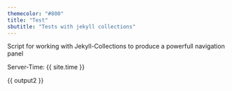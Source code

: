 ```yaml
---
themecolor: "#800"
title: "Test"
sbutitle: "Tests with jekyll collections"
---
```


Script for working with Jekyll-Collections to produce a powerfull navigation panel

Server-Time: {{ site.time }}

<script>
{% assign path = "" | split: "" %}
{% assign currentPath = path | last %}
{% capture output %}[{% endcapture %}
{% capture output2 %}<ul>{% endcapture %}

{% for item in site.repositories %}
console.group("{{ item.url }}");

console.log("before", {{ path | jsonify }}, "{{ currentPath }}");
  {% for i in path %}
    {% if item.url contains currentPath %}
      {% break %}
    {% endif %}
    {% assign tmp_path = "" | split: "" %}
    {% assign tmp_limit = path | size | minus: 2 %}
    {% for j in path offset: 1 limit: tmp_limit %}
      {% assign tmp_path = tmp_path | push: j %}
    {% endfor %}
    {% assign path = tmp_path %}
    {% assign currentPath = path | last %}
    {% capture output %}{{ output }}null]},{% endcapture %}
    {% capture output2 %}{{ output2 }}</ul></li>{% endcapture %}
  {% endfor %}
console.log("after", {{ path | jsonify }}, "{{ currentPath }}");

  {% if item.next and item.next.url contains item.url %}
    {% assign path = path | push: item.url %}
    {% assign currentPath = path | last %}
    {% capture output %}{{ output }}{"title":"{{ item.title }}","url":"{{ item.url }}","children":[{% endcapture %}
    {% capture output2 %}{{ output2 }}<li><a href="{{ item.url }}">{{ item.title }}</a><ul>{% endcapture %}
  {% else  %}
    {% capture output %}{{ output }}{"title":"{{ item.title }}","url":"{{ item.url }}"},{% endcapture %}
    {% capture output2 %}{{ output2 }}<li><a href="{{ item.url }}">{{ item.title }}</a></li>{% endcapture %}
  {% endif %}

console.groupEnd();
{% endfor %}
{% for i in path offset: 1 %}
  {% capture output %}{{ output }}null]},{% endcapture %}
  {% capture output2 %}{{ output2 }}</ul></li>{% endcapture %}
{% endfor %}
{% capture output %}{{ output }}null]{% endcapture %}
{% capture output2 %}{{ output2 }}</ul>{% endcapture %}

console.log({{ output }});
</script>
{{ output2 }}

